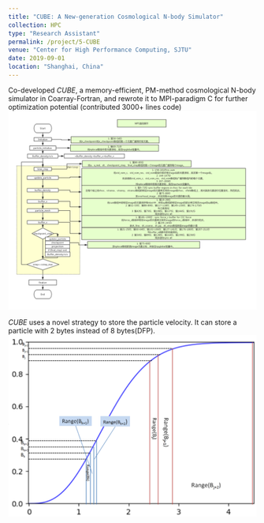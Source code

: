 ```yaml
---
title: "CUBE: A New-generation Cosmological N-body Simulator"
collection: HPC
type: "Research Assistant"
permalink: /project/5-CUBE
venue: "Center for High Performance Computing, SJTU"
date: 2019-09-01
location: "Shanghai, China"
---
```

Co-developed *CUBE*, a memory-efficient, PM-method cosmological N-body simulator in Coarray-Fortran, and rewrote it to MPI-paradigm C for further optimization potential (contributed 3000+ lines code)
![main](/images/cube/CUBEmain.png "Cube Main Structure")

*CUBE* uses a novel strategy to store the particle velocity. It can store a particle with 2 bytes instead of 8 bytes(DFP).
![main](/images/cube/velocity.png "Velocity Storage")

